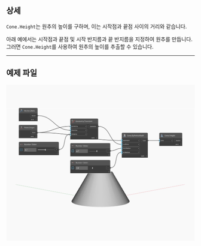## 상세
`Cone.Height`는 원추의 높이를 구하며, 이는 시작점과 끝점 사이의 거리와 같습니다.

아래 예에서는 시작점과 끝점 및 시작 반지름과 끝 반지름을 지정하여 원추를 만듭니다. 그러면 `Cone.Height`를 사용하여 원추의 높이를 추출할 수 있습니다.

___
## 예제 파일

![Height](./Autodesk.DesignScript.Geometry.Cone.Height_img.jpg)

